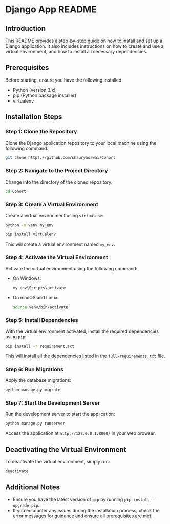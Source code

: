 # Django App README

## Introduction

This README provides a step-by-step guide on how to install and set up a Django application. It also includes instructions on how to create and use a virtual environment, and how to install all necessary dependencies.

## Prerequisites

Before starting, ensure you have the following installed:

- Python (version 3.x)
- pip (Python package installer)
- virtualenv

## Installation Steps

### Step 1: Clone the Repository

Clone the Django application repository to your local machine using the following command:

```bash
git clone https://github.com/shauryasawai/Cohort
```

### Step 2: Navigate to the Project Directory

Change into the directory of the cloned repository:

```bash
cd Cohort
```

### Step 3: Create a Virtual Environment

Create a virtual environment using `virtualenv`:

```bash
python -m venv my_env
```
```bash
pip install virtualenv
```
This will create a virtual environment named `my_env`.

### Step 4: Activate the Virtual Environment

Activate the virtual environment using the following command:

- On Windows:
  ```bash
  my_env\Scripts\activate
  ```
- On macOS and Linux:
  ```bash
  source venv/bin/activate
  ```

### Step 5: Install Dependencies

With the virtual environment activated, install the required dependencies using `pip`:

```bash
pip install -r requirement.txt
```

This will install all the dependencies listed in the `full-requirements.txt` file.

### Step 6: Run Migrations

Apply the database migrations:

```bash
python manage.py migrate
```

### Step 7: Start the Development Server

Run the development server to start the application:

```bash
python manage.py runserver
```

Access the application at `http://127.0.0.1:8000/` in your web browser.

## Deactivating the Virtual Environment

To deactivate the virtual environment, simply run:

```bash
deactivate
```

## Additional Notes

- Ensure you have the latest version of `pip` by running `pip install --upgrade pip`.
- If you encounter any issues during the installation process, check the error messages for guidance and ensure all prerequisites are met.
